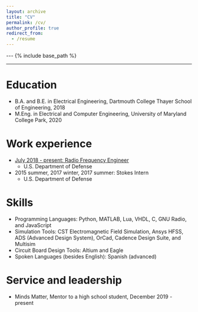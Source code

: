 ```yaml
---
layout: archive
title: "CV"
permalink: /cv/
author_profile: true
redirect_from:
  - /resume
---
```


--- {% include base_path %}
***

Education
======
* B.A. and B.E. in Electrical Engineering, Dartmouth College Thayer School of Engineering, 2018
* M.Eng. in Electrical and Computer Engineering, University of Maryland College Park, 2020

Work experience
======
* [July 2018 - present: Radio Frequency Engineer](https://ericgreenlee.github.io/portfolio/portfolio-2-DoD/)
  * U.S. Department of Defense
* 2015 summer, 2017 winter, 2017 summer: Stokes Intern
  * U.S. Department of Defense
  
Skills
======
* Programming Languages: Python, MATLAB, Lua, VHDL, C, GNU Radio, and JavaScript
* Simulation Tools: CST Electromagnetic Field Simulation, Ansys HFSS, ADS (Advanced Design System), OrCad, Cadence Design Suite, and Multisim
* Circuit Board Design Tools: Altium and Eagle
* Spoken Languages (besides English): Spanish (advanced) 
  
  
Service and leadership
======
* Minds Matter, Mentor to a high school student, December 2019 - present

